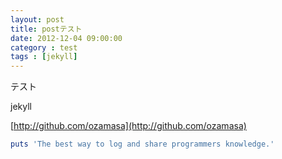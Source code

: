 ```yaml
---
layout: post
title: postテスト
date: 2012-12-04 09:00:00
category : test
tags : [jekyll]
---
```


テスト

jekyll

[http://github.com/ozamasa](http://github.com/ozamasa)

```ruby:qiita.rb
puts 'The best way to log and share programmers knowledge.'
```
